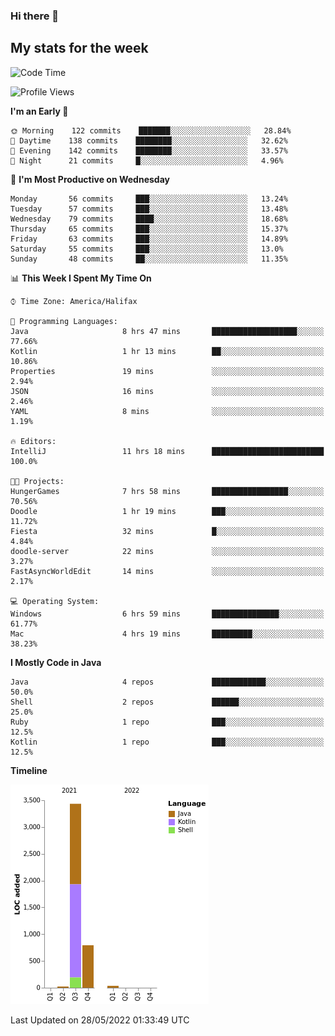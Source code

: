 ### Hi there 👋

## My stats for the week
<!--START_SECTION:waka-->
![Code Time](http://img.shields.io/badge/Code%20Time-225%20hrs%2037%20mins-blue)

![Profile Views](http://img.shields.io/badge/Profile%20Views-0-blue)

**I'm an Early 🐤** 

```text
🌞 Morning    122 commits    ███████░░░░░░░░░░░░░░░░░░   28.84% 
🌆 Daytime    138 commits    ████████░░░░░░░░░░░░░░░░░   32.62% 
🌃 Evening    142 commits    ████████░░░░░░░░░░░░░░░░░   33.57% 
🌙 Night      21 commits     █░░░░░░░░░░░░░░░░░░░░░░░░   4.96%

```
📅 **I'm Most Productive on Wednesday** 

```text
Monday       56 commits     ███░░░░░░░░░░░░░░░░░░░░░░   13.24% 
Tuesday      57 commits     ███░░░░░░░░░░░░░░░░░░░░░░   13.48% 
Wednesday    79 commits     ████░░░░░░░░░░░░░░░░░░░░░   18.68% 
Thursday     65 commits     ███░░░░░░░░░░░░░░░░░░░░░░   15.37% 
Friday       63 commits     ███░░░░░░░░░░░░░░░░░░░░░░   14.89% 
Saturday     55 commits     ███░░░░░░░░░░░░░░░░░░░░░░   13.0% 
Sunday       48 commits     ██░░░░░░░░░░░░░░░░░░░░░░░   11.35%

```


📊 **This Week I Spent My Time On** 

```text
⌚︎ Time Zone: America/Halifax

💬 Programming Languages: 
Java                     8 hrs 47 mins       ███████████████████░░░░░░   77.66% 
Kotlin                   1 hr 13 mins        ██░░░░░░░░░░░░░░░░░░░░░░░   10.86% 
Properties               19 mins             ░░░░░░░░░░░░░░░░░░░░░░░░░   2.94% 
JSON                     16 mins             ░░░░░░░░░░░░░░░░░░░░░░░░░   2.46% 
YAML                     8 mins              ░░░░░░░░░░░░░░░░░░░░░░░░░   1.19%

🔥 Editors: 
IntelliJ                 11 hrs 18 mins      █████████████████████████   100.0%

🐱‍💻 Projects: 
HungerGames              7 hrs 58 mins       █████████████████░░░░░░░░   70.56% 
Doodle                   1 hr 19 mins        ███░░░░░░░░░░░░░░░░░░░░░░   11.72% 
Fiesta                   32 mins             █░░░░░░░░░░░░░░░░░░░░░░░░   4.84% 
doodle-server            22 mins             ░░░░░░░░░░░░░░░░░░░░░░░░░   3.27% 
FastAsyncWorldEdit       14 mins             ░░░░░░░░░░░░░░░░░░░░░░░░░   2.17%

💻 Operating System: 
Windows                  6 hrs 59 mins       ███████████████░░░░░░░░░░   61.77% 
Mac                      4 hrs 19 mins       █████████░░░░░░░░░░░░░░░░   38.23%

```

**I Mostly Code in Java** 

```text
Java                     4 repos             ████████████░░░░░░░░░░░░░   50.0% 
Shell                    2 repos             ██████░░░░░░░░░░░░░░░░░░░   25.0% 
Ruby                     1 repo              ███░░░░░░░░░░░░░░░░░░░░░░   12.5% 
Kotlin                   1 repo              ███░░░░░░░░░░░░░░░░░░░░░░   12.5%

```


**Timeline**

![Chart not found](https://raw.githubusercontent.com/lyndseyy/lyndseyy/main/charts/bar_graph.png) 


 Last Updated on 28/05/2022 01:33:49 UTC
<!--END_SECTION:waka-->